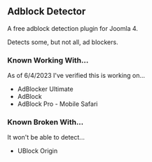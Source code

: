 ## Adblock Detector
A free adblock detection plugin for Joomla 4.

Detects some, but not all, ad blockers.

### Known Working With...
As of 6/4/2023 I've verified this is working on...

* AdBlocker Ultimate
* AdBlock
* AdBlock Pro - Mobile Safari

### Known Broken With...
It won't be able to detect...
* UBlock Origin